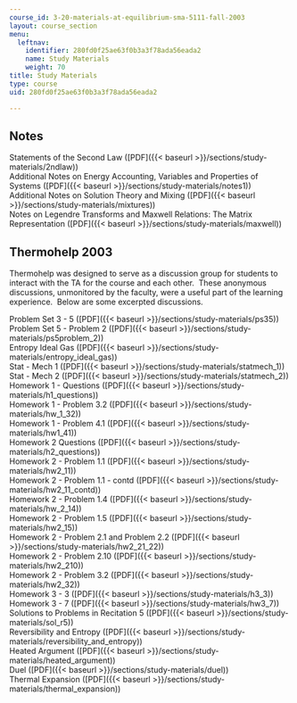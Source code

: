 ```yaml
---
course_id: 3-20-materials-at-equilibrium-sma-5111-fall-2003
layout: course_section
menu:
  leftnav:
    identifier: 280fd0f25ae63f0b3a3f78ada56eada2
    name: Study Materials
    weight: 70
title: Study Materials
type: course
uid: 280fd0f25ae63f0b3a3f78ada56eada2

---
```


Notes
-----

Statements of the Second Law ([PDF]({{< baseurl >}}/sections/study-materials/2ndlaw))  
Additional Notes on Energy Accounting, Variables and Properties of Systems ([PDF]({{< baseurl >}}/sections/study-materials/notes1))  
Additional Notes on Solution Theory and Mixing ([PDF]({{< baseurl >}}/sections/study-materials/mixtures))  
Notes on Legendre Transforms and Maxwell Relations: The Matrix Representation ([PDF]({{< baseurl >}}/sections/study-materials/maxwell))

Thermohelp 2003
---------------

Thermohelp was designed to serve as a discussion group for students to interact with the TA for the course and each other.  These anonymous discussions, unmonitored by the faculty, were a useful part of the learning experience.  Below are some excerpted discussions.

Problem Set 3 - 5 ([PDF]({{< baseurl >}}/sections/study-materials/ps35))  
Problem Set 5 - Problem 2 ([PDF]({{< baseurl >}}/sections/study-materials/ps5problem_2))  
Entropy Ideal Gas ([PDF]({{< baseurl >}}/sections/study-materials/entropy_ideal_gas))  
Stat - Mech 1 ([PDF]({{< baseurl >}}/sections/study-materials/statmech_1))  
Stat - Mech 2 ([PDF]({{< baseurl >}}/sections/study-materials/statmech_2))  
Homework 1 - Questions ([PDF]({{< baseurl >}}/sections/study-materials/h1_questions))  
Homework 1 - Problem 3.2 ([PDF]({{< baseurl >}}/sections/study-materials/hw_1_32))  
Homework 1 - Problem 4.1 ([PDF]({{< baseurl >}}/sections/study-materials/hw1_41))  
Homework 2 Questions ([PDF]({{< baseurl >}}/sections/study-materials/h2_questions))  
Homework 2 - Problem 1.1 ([PDF]({{< baseurl >}}/sections/study-materials/hw2_11))  
Homework 2 - Problem 1.1 - contd ([PDF]({{< baseurl >}}/sections/study-materials/hw2_11_contd))  
Homework 2 - Problem 1.4 ([PDF]({{< baseurl >}}/sections/study-materials/hw_2_14))  
Homework 2 - Problem 1.5 ([PDF]({{< baseurl >}}/sections/study-materials/hw2_15))  
Homework 2 - Problem 2.1 and Problem 2.2 ([PDF]({{< baseurl >}}/sections/study-materials/hw2_21_22))  
Homework 2 - Problem 2.10 ([PDF]({{< baseurl >}}/sections/study-materials/hw2_210))  
Homework 2 - Problem 3.2 ([PDF]({{< baseurl >}}/sections/study-materials/hw2_32))  
Homework 3 - 3 ([PDF]({{< baseurl >}}/sections/study-materials/h3_3))  
Homework 3 - 7 ([PDF]({{< baseurl >}}/sections/study-materials/hw3_7))  
Solutions to Problems in Recitation 5 ([PDF]({{< baseurl >}}/sections/study-materials/sol_r5))  
Reversibility and Entropy ([PDF]({{< baseurl >}}/sections/study-materials/reversibility_and_entropy))  
Heated Argument ([PDF]({{< baseurl >}}/sections/study-materials/heated_argument))  
Duel ([PDF]({{< baseurl >}}/sections/study-materials/duel))  
Thermal Expansion ([PDF]({{< baseurl >}}/sections/study-materials/thermal_expansion))
